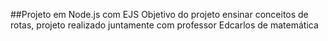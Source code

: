 ##Projeto em Node.js com EJS 
Objetivo do projeto ensinar conceitos de rotas, projeto realizado juntamente com professor Edcarlos de matemática
